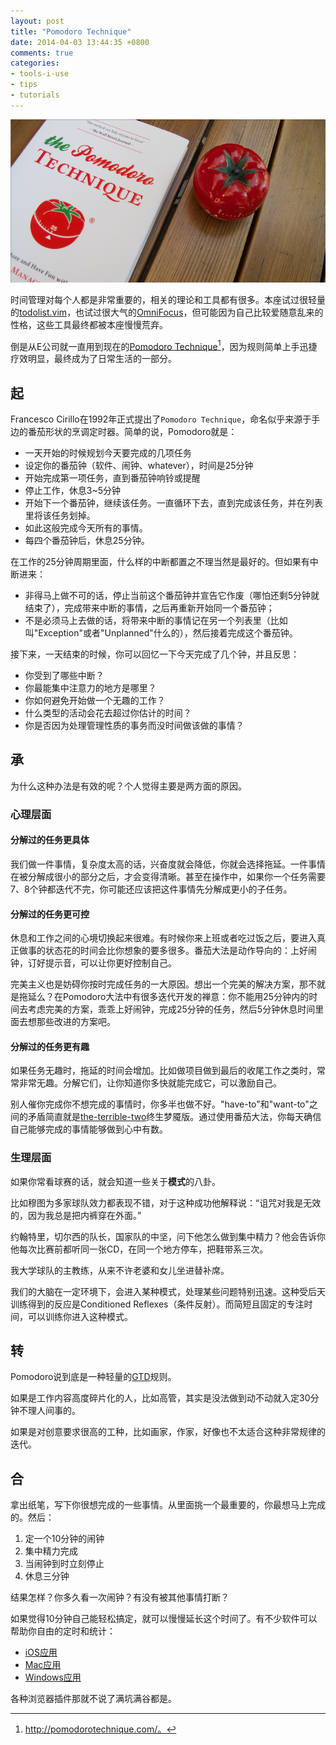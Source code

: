 ```yaml
---
layout: post
title: "Pomodoro Technique"
date: 2014-04-03 13:44:35 +0800
comments: true
categories:
- tools-i-use
- tips
- tutorials 
---
```



![Pomodoro Technique](/downloads/images/2014_04/pomodoro_tech.jpg "Don't touch me...")

时间管理对每个人都是非常重要的，相关的理论和工具都有很多。本座试过很轻量的[todolist.vim](https://github.com/vim-scripts/todolist.vim)，也试过很大气的[OmniFocus](https://www.omnigroup.com/omnifocus)，但可能因为自己比较爱随意乱来的性格，这些工具最终都被本座慢慢荒弃。

倒是从E公司就一直用到现在的[Pomodoro Technique](http://pomodorotechnique.com)[^1]，因为规则简单上手迅捷疗效明显，最终成为了日常生活的一部分。

起
-----

Francesco Cirillo在1992年正式提出了`Pomodoro Technique`，命名似乎来源于手边的番茄形状的烹调定时器。简单的说，Pomodoro就是：

* 一天开始的时候规划今天要完成的几项任务
* 设定你的番茄钟（软件、闹钟、whatever），时间是25分钟
* 开始完成第一项任务，直到番茄钟响铃或提醒
* 停止工作，休息3~5分钟
* 开始下一个番茄钟，继续该任务。一直循环下去，直到完成该任务，并在列表里将该任务划掉。
* 如此这般完成今天所有的事情。
* 每四个番茄钟后，休息25分钟。

在工作的25分钟周期里面，什么样的中断都置之不理当然是最好的。但如果有中断进来：

* 非得马上做不可的话，停止当前这个番茄钟并宣告它作废（哪怕还剩5分钟就结束了），完成带来中断的事情，之后再重新开始同一个番茄钟；
* 不是必须马上去做的话，将带来中断的事情记在另一个列表里（比如叫"Exception"或者"Unplanned"什么的），然后接着完成这个番茄钟。

接下来，一天结束的时候，你可以回忆一下今天完成了几个钟，并且反思：

* 你受到了哪些中断？
* 你最能集中注意力的地方是哪里？
* 你如何避免开始做一个无趣的工作？
* 什么类型的活动会花去超过你估计的时间？
* 你是否因为处理管理性质的事务而没时间做该做的事情？


承
-----

为什么这种办法是有效的呢？个人觉得主要是两方面的原因。

### 心理层面

#### 分解过的任务更具体

我们做一件事情，复杂度太高的话，兴奋度就会降低，你就会选择拖延。一件事情在被分解成很小的部分之后，才会变得清晰。甚至在操作中，如果你一个任务需要7、8个钟都迭代不完，你可能还应该把这件事情先分解成更小的子任务。

#### 分解过的任务更可控

休息和工作之间的心境切换起来很难。有时候你来上班或者吃过饭之后，要进入真正做事的状态花的时间会比你想象的要多很多。番茄大法是动作导向的：上好闹钟，订好提示音，可以让你更好控制自己。

完美主义也是妨碍你按时完成任务的一大原因。想出一个完美的解决方案，那不就是拖延么？在Pomodoro大法中有很多迭代开发的禅意：你不能用25分钟内的时间去考虑完美的方案，乖乖上好闹钟，完成25分钟的任务，然后5分钟休息时间里面去想那些改进的方案吧。

#### 分解过的任务更有趣

如果任务无趣时，拖延的时间会增加。比如做项目做到最后的收尾工作之类时，常常非常无趣。分解它们，让你知道你多快就能完成它，可以激励自己。

别人催你完成你不想完成的事情时，你多半也做不好。"have-to"和"want-to"之间的矛盾简直就是[the-terrible-two](http://en.wikipedia.org/wiki/Terrible_twosX)终生梦魇版。通过使用番茄大法，你每天确信自己能够完成的事情能够做到心中有数。



### 生理层面


如果你常看球赛的话，就会知道一些关于**模式**的八卦。

比如穆图为多家球队效力都表现不错，对于这种成功他解释说：“诅咒对我是无效的，因为我总是把内裤穿在外面。”

约翰特里，切尔西的队长，国家队的中坚，问下他怎么做到集中精力？他会告诉你他每次比赛前都听同一张CD，在同一个地方停车，把鞋带系三次。

我大学球队的主教练，从来不许老婆和女儿坐进替补席。

我们的大脑在一定环境下，会进入某种模式，处理某些问题特别迅速。这种受后天训练得到的反应是Conditioned Reflexes（条件反射）。而简短且固定的专注时间，可以训练你进入这种模式。

转
-----

Pomodoro说到底是一种轻量的[GTD](http://zh.wikipedia.org/wiki/GTD)规则。

如果是工作内容高度碎片化的人，比如高管，其实是没法做到动不动就入定30分钟不理人间事的。

如果是对创意要求很高的工种，比如画家，作家，好像也不太适合这种非常规律的迭代。


合
-----

拿出纸笔，写下你很想完成的一些事情。从里面挑一个最重要的，你最想马上完成的。然后：

1. 定一个10分钟的闹钟
2. 集中精力完成
3. 当闹钟到时立刻停止
4. 休息三分钟

结果怎样？你多久看一次闹钟？有没有被其他事情打断？

如果觉得10分钟自己能轻松搞定，就可以慢慢延长这个时间了。有不少软件可以帮助你自由的定时和统计：

* [iOS应用](https://fnd.io/#/search?mediaType=all&term=Pomodoro)
* [Mac应用](http://www.publicspace.net/Vitamin-R/index.html)
* [Windows应用](http://www.focusboosterapp.com/)

各种浏览器插件那就不说了满坑满谷都是。

[^1]: http://pomodorotechnique.com/。
